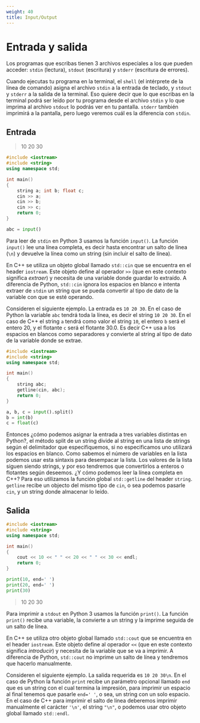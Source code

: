 ```yaml
---
weight: 40
title: Input/Output
---
```


# Entrada y salida

Los programas que escribas tienen 3 archivos especiales a los que pueden acceder: `stdin` (lectura), `stdout` (escritura) y `stderr` (escritura de errores).

Cuando ejecutas tu programa en la terminal, el `shell` (el intérprete de la línea de comando) asigna el archivo `stdin` a la entrada de teclado, y `stdout` y `stderr` a la salida de la terminal. Eso quiere decir que lo que escribas en la terminal podrá ser leído por tu programa desde el archivo `stdin` y lo que imprima al archivo `stdout` lo podrás ver en tu pantalla. `stderr` también imprimirá a la pantalla, pero luego veremos cuál es la diferencia con `stdin`.

## Entrada

>10 20 30

```cpp
#include <iostream>
#include <string>
using namespace std;

int main()
{
    string a; int b; float c;
    cin >> a;
    cin >> b;
    cin >> c;
    return 0;
}
```

```python
abc = input()
```

Para leer de `stdin` en Python 3 usamos la función `input()`. La función `input()` lee una línea completa, es decir hasta encontrar un salto de línea (`\n`) y devuelve la línea como un string (sin incluir el salto de línea).

En C++ se utiliza un objeto global llamado `std::cin` que se encuentra en el header `iostream`. Este objeto define al operador `>>` (que en este contexto significa _extraer_) y necesita de una variable donde guardar lo extraído. A diferencia de Python, `std::cin` ignora los espacios en blanco e intenta extraer de `stdin` un string que se pueda convertir al tipo de dato de la variable con que se esté operando.

Consideren el siguiente ejemplo. La entrada es `10 20 30`. En el caso de Python la variable `abc` tendrá toda la línea, es decir el string `10 20 30`.
En el caso de C++ el string `a` tendrá como valor el string `10`, el entero `b` será el entero 20, y el flotante `c` será el flotante 30.0. Es decir C++ usa a los espacios en blancos como separadores y convierte al string al tipo de dato de la variable donde se extrae.

```cpp
#include <iostream>
#include <string>
using namespace std;

int main()
{
    string abc;
    getline(cin, abc);
    return 0;
}
```

```python
a, b, c = input().split()
b = int(b)
c = float(c)
```

Entonces ¿cómo podemos asignar la entrada a tres variables distintas en Python?, el método split de un string divide al string en una lista de strings según el delimitador que especifiquemos, si no especificamos uno utilizará los espacios en blanco. Como sabemos el número de variables en la lista podemos usar esta sintaxis para desempacar la lista. Los valores de la lista siguen siendo strings, y por eso tendremos que convertirlos a enteros o flotantes según deseemos. ¿Y cómo podemos leer la línea completa en C++? Para eso utilizamos la función global `std::getline` del header `string`. `getline` recibe un objecto del mismo tipo de `cin`, o sea podemos pasarle `cin`, y un string donde almacenar lo leído.

## Salida

```cpp
#include <iostream>
#include <string>
using namespace std;

int main()
{
    cout << 10 << " " << 20 << " " << 30 << endl;
    return 0;
}
```

```python
print(10, end=' ')
print(20, end=' ')
print(30)
```

>10 20 30

Para imprimir a `stdout` en Python 3 usamos la función `print()`. La función `print()` recibe una variable, la convierte a un string y la imprime seguida de un salto de línea.

En C++ se utiliza otro objeto global llamado `std::cout` que se encuentra en el header `iostream`. Este objeto define al operador `<<` (que en este contexto significa _introducir_) y necesita de la variable que se va a imprimir. A diferencia de Python, `std::cout` no imprime un salto de línea y tendremos que hacerlo manualmente. 

Consideren el siguiente ejemplo. La salida requerida es `10 20 30\n`. En el caso de Python la función `print` recibe un parámetro opcional llamado `end` que es un string con el cual termina la impresión, para imprimir un espacio al final tenemos que pasarle `end=' '`, o sea, un string con un solo espacio.
En el caso de C++ para imprimir el salto de línea deberemos imprimir manualmente el carácter `'\n'`, el string `"\n"`, o podemos usar otro objeto global llamado `std::endl`.
